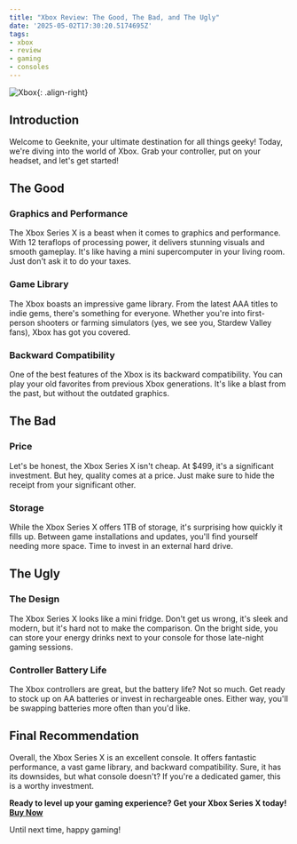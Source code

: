 ```yaml
---
title: "Xbox Review: The Good, The Bad, and The Ugly"
date: '2025-05-02T17:30:20.5174695Z'
tags:
- xbox
- review
- gaming
- consoles
---
```


![Xbox](https://example.com/xbox.jpg){: .align-right}

## Introduction

Welcome to Geeknite, your ultimate destination for all things geeky! Today, we're diving into the world of Xbox. Grab your controller, put on your headset, and let's get started!

## The Good

### Graphics and Performance

The Xbox Series X is a beast when it comes to graphics and performance. With 12 teraflops of processing power, it delivers stunning visuals and smooth gameplay. It's like having a mini supercomputer in your living room. Just don't ask it to do your taxes.

### Game Library

The Xbox boasts an impressive game library. From the latest AAA titles to indie gems, there's something for everyone. Whether you're into first-person shooters or farming simulators (yes, we see you, Stardew Valley fans), Xbox has got you covered.

### Backward Compatibility

One of the best features of the Xbox is its backward compatibility. You can play your old favorites from previous Xbox generations. It's like a blast from the past, but without the outdated graphics.

## The Bad

### Price

Let's be honest, the Xbox Series X isn't cheap. At $499, it's a significant investment. But hey, quality comes at a price. Just make sure to hide the receipt from your significant other.

### Storage

While the Xbox Series X offers 1TB of storage, it's surprising how quickly it fills up. Between game installations and updates, you'll find yourself needing more space. Time to invest in an external hard drive.

## The Ugly

### The Design

The Xbox Series X looks like a mini fridge. Don't get us wrong, it's sleek and modern, but it's hard not to make the comparison. On the bright side, you can store your energy drinks next to your console for those late-night gaming sessions.

### Controller Battery Life

The Xbox controllers are great, but the battery life? Not so much. Get ready to stock up on AA batteries or invest in rechargeable ones. Either way, you'll be swapping batteries more often than you'd like.

## Final Recommendation

Overall, the Xbox Series X is an excellent console. It offers fantastic performance, a vast game library, and backward compatibility. Sure, it has its downsides, but what console doesn't? If you're a dedicated gamer, this is a worthy investment.

**Ready to level up your gaming experience? Get your Xbox Series X today! [Buy Now](https://www.amazon.com/dp/B08J5F3G18)**

Until next time, happy gaming!
